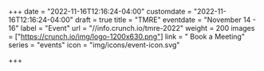 +++
date = "2022-11-16T12:16:24-04:00"
customdate = "2022-11-16T12:16:24-04:00"
draft = true
title = "TMRE"
eventdate = "November 14 - 16"
label = "Event"
url = "//info.crunch.io/tmre-2022"
weight = 200
images = ["https://crunch.io/img/logo-1200x630.png"]
link = " Book a Meeting"
series = "events"
icon = "img/icons/event-icon.svg"

+++
